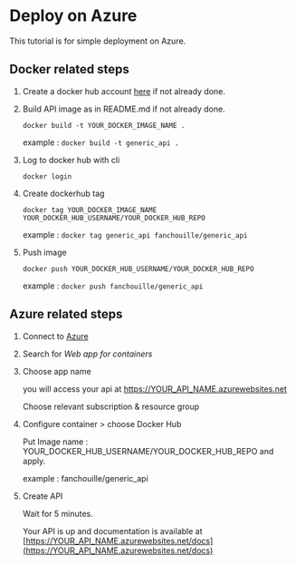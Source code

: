# Deploy on Azure

This tutorial is for simple deployment on Azure.

## Docker related steps

1. Create a docker hub account [here](https://hub.docker.com/) if not already done.
2. Build API image as in README.md if not already done.

    `docker build -t YOUR_DOCKER_IMAGE_NAME .`

    example : `docker build -t generic_api .`

3. Log to docker hub with cli
    
    `docker login`

4. Create dockerhub tag

    `docker tag YOUR_DOCKER_IMAGE_NAME YOUR_DOCKER_HUB_USERNAME/YOUR_DOCKER_HUB_REPO`

    example : `docker tag generic_api fanchouille/generic_api`

5. Push image

    `docker push YOUR_DOCKER_HUB_USERNAME/YOUR_DOCKER_HUB_REPO`

    example : `docker push fanchouille/generic_api`


## Azure related steps

1. Connect to [Azure](portal.azure.com)
2. Search for *Web app for containers*
3. Choose app name

    you will access your api at https://YOUR_API_NAME.azurewebsites.net

    Choose relevant subscription & resource group

4. Configure container > choose Docker Hub

    Put Image name : YOUR_DOCKER_HUB_USERNAME/YOUR_DOCKER_HUB_REPO and apply.

    example : fanchouille/generic_api

5. Create API

    Wait for 5 minutes.
    
    Your API is up and documentation is available at [https://YOUR_API_NAME.azurewebsites.net/docs](https://YOUR_API_NAME.azurewebsites.net/docs)